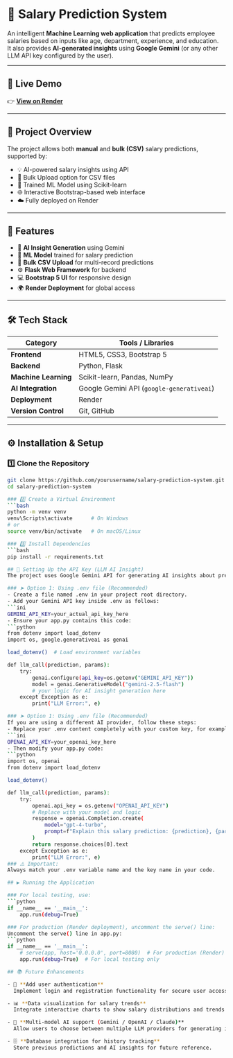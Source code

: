 # 💼 Salary Prediction System

An intelligent **Machine Learning web application** that predicts employee salaries based on inputs like age, department, experience, and education.  
It also provides **AI-generated insights** using **Google Gemini** (or any other LLM API key configured by the user).

---

## 🚀 Live Demo
👉 **[View on Render](https://salary-prediction-gi9d.onrender.com/)**

---

## 🧠 Project Overview
The project allows both **manual** and **bulk (CSV)** salary predictions, supported by:
- 💡 AI-powered salary insights using API  
- 📄 Bulk Upload option for CSV files  
- 🧮 Trained ML Model using Scikit-learn  
- 🌐 Interactive Bootstrap-based web interface  
- ☁️ Fully deployed on Render  

---

## 🧩 Features
- 💬 **AI Insight Generation** using Gemini  
- 🧠 **ML Model** trained for salary prediction  
- 📂 **Bulk CSV Upload** for multi-record predictions  
- ⚙️ **Flask Web Framework** for backend  
- 💻 **Bootstrap 5 UI** for responsive design  
- 🌍 **Render Deployment** for global access  

---

## 🛠️ Tech Stack

| Category | Tools / Libraries |
|-----------|------------------|
| **Frontend** | HTML5, CSS3, Bootstrap 5 |
| **Backend** | Python, Flask |
| **Machine Learning** | Scikit-learn, Pandas, NumPy |
| **AI Integration** | Google Gemini API (`google-generativeai`) |
| **Deployment** | Render |
| **Version Control** | Git, GitHub |

---

## ⚙️ Installation & Setup

### 1️⃣ Clone the Repository
```bash
git clone https://github.com/yourusername/salary-prediction-system.git
cd salary-prediction-system

### 2️⃣ Create a Virtual Environment
```bash
python -m venv venv
venv\Scripts\activate      # On Windows
# or
source venv/bin/activate   # On macOS/Linux

### 3️⃣ Install Dependencies
```bash
pip install -r requirements.txt

## 🔑 Setting Up the API Key (LLM AI Insight)
The project uses Google Gemini API for generating AI insights about predicted salaries.

### ➤ Option 1: Using .env file (Recommended)
- Create a file named .env in your project root directory.
- Add your Gemini API key inside .env as follows:
```ini
GEMINI_API_KEY=your_actual_api_key_here
- Ensure your app.py contains this code:
```python
from dotenv import load_dotenv
import os, google.generativeai as genai

load_dotenv()  # Load environment variables

def llm_call(prediction, params):
    try:
        genai.configure(api_key=os.getenv("GEMINI_API_KEY"))
        model = genai.GenerativeModel("gemini-2.5-flash")
        # your logic for AI insight generation here
    except Exception as e:
        print("LLM Error:", e)

### ➤ Option 1: Using .env file (Recommended)
If you are using a different AI provider, follow these steps:
- Replace your .env content completely with your custom key, for example:
```ini
OPENAI_API_KEY=your_openai_key_here
- Then modify your app.py code:
```python
import os, openai
from dotenv import load_dotenv

load_dotenv()

def llm_call(prediction, params):
    try:
        openai.api_key = os.getenv("OPENAI_API_KEY")
        # Replace with your model and logic
        response = openai.Completion.create(
            model="gpt-4-turbo",
            prompt=f"Explain this salary prediction: {prediction}, {params}"
        )
        return response.choices[0].text
    except Exception as e:
        print("LLM Error:", e)
### ⚠️ Important:
Always match your .env variable name and the key name in your code.

## ▶️ Running the Application

### For local testing, use:
```python
if __name__ == '__main__':
    app.run(debug=True)

### For production (Render deployment), uncomment the serve() line:
Uncomment the serve() line in app.py:
```python
if __name__ == '__main__':
    # serve(app, host='0.0.0.0', port=8080)  # For production (Render)
    app.run(debug=True)  # For local testing only

## 📚 Future Enhancements

- 🔐 **Add user authentication**  
  Implement login and registration functionality for secure user access.

- 📊 **Data visualization for salary trends**  
  Integrate interactive charts to show salary distributions and trends.

- 🧠 **Multi-model AI support (Gemini / OpenAI / Claude)**  
  Allow users to choose between multiple LLM providers for generating insights.

- 🗄️ **Database integration for history tracking**  
  Store previous predictions and AI insights for future reference.